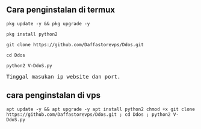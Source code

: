 ## Cara penginstalan di termux
<pre><code>pkg update -y && pkg upgrade -y</code></pre>
<pre><code>pkg install python2</code></pre>
<pre><code>git clone https://github.com/Daffastorevps/Ddos.git</code></pre>
<pre><code>cd Ddos</code></pre>
<pre><code>python2 V-DdoS.py</code></pre>
<pre>Tinggal masukan ip website dan port.</pre>

## cara penginstalan di vps
<pre><code>apt update -y && apt upgrade -y apt install python2 chmod +x git clone https://github.com/Daffastorevps/Ddos.git ; cd Ddos ; python2 V-DdoS.py</code></pre>
